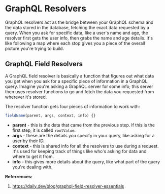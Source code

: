 # GraphQL Resolvers

GraphQL resolvers act as the bridge between your GraphQL schema and the data stored in the database, fetching the exact data requested by a query. When you ask for specific data, like a user's name and age, the resolver first gets the user info, then grabs the name and age details. It's like following a map where each stop gives you a piece of the overall picture you're trying to build.

## GraphQL Field Resolvers

A GraphQL field resolver is basically a function that figures out what data you get when you ask for a specific piece of information in a GraphQL query. Imagine you're asking a GraphQL server for some info; this server then uses resolver functions to go and fetch the data you requested from wherever it's stored.

The resolver function gets four pieces of information to work with:

```JavaScript
fieldName(parent, args, context, info) {}
```

- **parent** - this is the data that came from the previous step. If this is the first step, it is called `rootValue`.
- **args** - these are the details you specify in your query, like asking for a user by their ID.
- **context** - this is shared info for all the resolvers to use during a request. It's used for keeping track of things like who's asking for data and where to get it from.
- **info** - this gives more details about the query, like what part of the query you're dealing with.

**Referrences:**

1. https://daily.dev/blog/graphql-field-resolver-essentials
